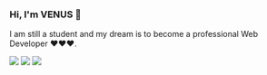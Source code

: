 ### Hi, I'm VENUS 👋
I am still a student and my dream is to become a professional Web Developer ❤️❤️❤️.

![](http://github-profile-summary-cards.vercel.app/api/cards/profile-details?username=VenusakaVXT&theme=github)
![](http://github-profile-summary-cards.vercel.app/api/cards/stats?username=VenusakaVXT&theme=github)
![](http://github-profile-summary-cards.vercel.app/api/cards/repos-per-language?username=VenusakaVXT&theme=github)
